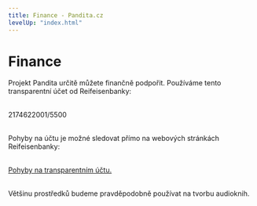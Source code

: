 ```yaml
---
title: Finance - Pandita.cz
levelUp: "index.html"
---
```


# Finance

Projekt Pandita určitě můžete finančně podpořit. Používáme tento transparentní účet od Reifeisenbanky:<br><br>

<span class="transparentni-ucet">
2174622001/5500
</span><br><br>

Pohyby na účtu je možné sledovat přímo na webových stránkách Reifeisenbanky:<br><br>

[Pohyby na transparentním účtu.](https://ebanka.cz/povinne-zverejnovane-informace/transparentni-ucty?path=transactions&name=Spolek&accountNumber=2174622001)<br><br>

Většinu prostředků budeme pravděpodobně používat na tvorbu audioknih. <br><br>
